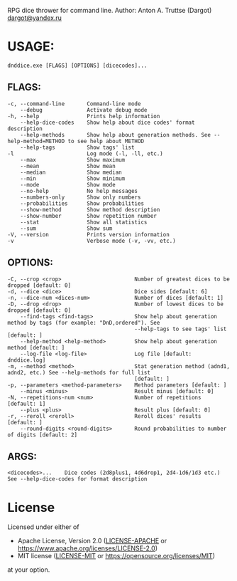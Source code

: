RPG dice thrower for command line. Author: Anton A. Truttse (Dargot) <dargot@yandex.ru>

# USAGE:
    dnddice.exe [FLAGS] [OPTIONS] [dicecodes]...

## FLAGS:
    -c, --command-line       Command-line mode
        --debug              Activate debug mode
    -h, --help               Prints help information
        --help-dice-codes    Show help about dice codes' format description
        --help-methods       Show help about generation methods. See --help-method=METHOD to see help about METHOD
        --help-tags          Show tags' list
    -l                       Log mode (-l, -ll, etc.)
        --max                Show maximum
        --mean               Show mean
        --median             Show median
        --min                Show minimum
        --mode               Show mode
        --no-help            No help messages
        --numbers-only       Show only numbers
        --probabilities      Show probabilities
        --show-method        Show method description
        --show-number        Show repetition number
        --stat               Show all statistics
        --sum                Show sum
    -V, --version            Prints version information
    -v                       Verbose mode (-v, -vv, etc.)

## OPTIONS:
    -C, --crop <crop>                       Number of greatest dices to be dropped [default: 0]
    -d, --dice <dice>                       Dice sides [default: 6]
    -n, --dice-num <dices-num>              Number of dices [default: 1]
    -D, --drop <drop>                       Number of lowest dices to be dropped [default: 0]
        --find-tags <find-tags>             Show help about generation method by tags (for example: "DnD,ordered"). See
                                            --help-tags to see tags' list [default: ]
        --help-method <help-method>         Show help about generation method [default: ]
        --log-file <log-file>               Log file [default: dnddice.log]
    -m, --method <method>                   Stat generation method (adnd1, adnd2, etc.) See --help-methods for full list
                                            [default: ]
    -p, --parameters <method-parameters>    Method parameters [default: ]
        --minus <minus>                     Result minus [default: 0]
    -N, --repetitions-num <num>             Number of repetitions [default: 1]
        --plus <plus>                       Result plus [default: 0]
    -r, --reroll <reroll>                   Reroll dices' results [default: ]
        --round-digits <round-digits>       Round probabilities to number of digits [default: 2]

## ARGS:
    <dicecodes>...    Dice codes (2d8plus1, 4d6drop1, 2d4-1d6/1d3 etc.) See --help-dice-codes for format description

# License

Licensed under either of

- Apache License, Version 2.0 ([LICENSE-APACHE](LICENSE-APACHE) or <https://www.apache.org/licenses/LICENSE-2.0>)
- MIT license ([LICENSE-MIT](LICENSE-MIT) or <https://opensource.org/licenses/MIT>)

at your option.
